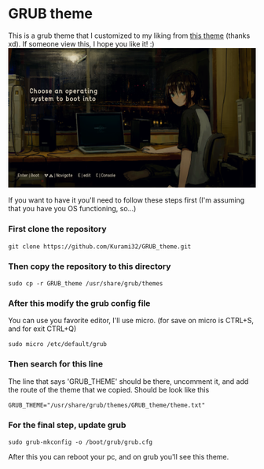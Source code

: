 # GRUB theme
This is a grub theme that I customized to my liking from [this theme](https://github.com/Hitori-Laura/OsageChan_GRUB_theme) (thanks xd). If someone view this, I hope you like it! :)
![screenshot](./background.png)

If you want to have it you'll need to follow these steps first (I'm assuming that you have you OS functioning, so...)

### First clone the repository
```shell
git clone https://github.com/Kurami32/GRUB_theme.git
```
### Then copy the repository to this directory
```shell
sudo cp -r GRUB_theme /usr/share/grub/themes
```
### After this modify the grub config file
You can use you favorite editor, I'll use micro. (for save on micro is CTRL+S, and for exit CTRL+Q)
```shell
sudo micro /etc/default/grub
```
### Then search for this line
The line that says 'GRUB_THEME' should be there, uncomment it, and add the route of the theme that we copied. Should be look like this
```shell
GRUB_THEME="/usr/share/grub/themes/GRUB_theme/theme.txt"
```
### For the final step, update grub
```shell
sudo grub-mkconfig -o /boot/grub/grub.cfg
```

After this you can reboot your pc, and on grub you'll see this theme.

